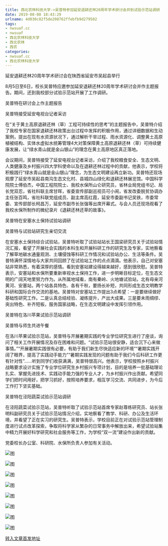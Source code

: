 ```yaml
---
title: 西北农林科技大学->吴普特参加延安退耕还林20周年学术研讨会并到试验示范站调研 | nwsuaf.cc
date: 2019-08-08 18:43:29
urlname: 4d030c82f5de208762ffebfb9d279502
tags: 
- nwsuaf.cc
- nwsuaf
- 西北农林科技大学
- 西北农林
- 西农
categories:
- nwsuaf.cc
- 西北农林科技大学
---
```



延安退耕还林20周年学术研讨会在陕西省延安市吴起县举行

8月5日至6日，校长吴普特应邀参加延安退耕还林20周年学术研讨会并作主题报告。期间，还到我校部分试验示范站开展了工作调研。

吴普特在研讨会上作主题报告

吴普特接受延安电视台记者采访

在“关于黄土高原退耕还林（草）工程可持续性的思考”的主题报告中，吴普特介绍了我校专家在国家退耕还林政策出台过程中发挥的积极作用，通过详细数据和生动案例，提出在现有水资源状况下，通过解析干旱过程、雨水资源化、调整黄土高原植被结构、实体水虚拟水统筹管理4大对策保障黄土高原退耕还林（草）可持续健康发展，让“绿水青山就是金山银山”的理念在黄土高原地区真正落地。

会议期间，吴普特接受了延安电视台记者采访，介绍了我校粮食安全、生态文明、人类健康及乡村振兴四大学科使命以及在退耕还林过程中的贡献，他表示，学校将积极践行“绿水青山就是金山银山”理念，为生态文明建设再立新功。吴普特还现场观摩了延安市吴起县南沟生态文化村、县城四山绿化和退耕还林展览馆。中国科学院院士傅伯杰，中国工程院院士、我校水保所山仑研究员，省林业局党组书记、局长党双忍，省社科联主席甘晖，省委宣传部副巡视员可小闹，省发改委脱贫协调办主任张百鸣，省社科联党组成员、副主席高红霞，延安市委副书记吴铁，市委常委、宣传部部长柯昌万，延安市副市长张强等出席开幕式。与会人员还现场观看了我校水保所制作的微纪录片《退耕还林还草的故事》。

吴普特在安塞水土保持试验站调研

吴普特与试验站研究生亲切交流

在安塞水土保持综合试验站，吴普特听取了试验站站长王国梁研究员关于试验站情况汇报，看望了开展社会实践的本科生和开展科研工作的研究生及专家，实地察看了解草地碳水通量观测、土壤侵蚀等科研工作情况和试验站办公、生活等条件。吴普特满怀深情地与大家共同回顾了在试验站工作的点点滴滴。他表示，自己对安塞站非常熟悉，有着深厚的感情。看到安塞站建设得越来越好，感到很欣慰。吴普特表示，安塞站和水保所要重新审视水土保持工作，进一步明晰目标定位，在生态文明的广阔天地里努力作为。从所属地域看，南有秦岭、火地塘试验站，北有母亲河黄河、安塞站，两个站各具特色、各有千秋，要扬长补短，共同形成生态文明教学科研和国际合作交流的基地。吴普特对安塞站工作提出3点希望：一是要继续做好基础性研究工作。二是认真总结经验、凝练提升，产出大成果。三是要未雨绸缪、突出特色、补齐短板，服务国家战略，在生态文明建设中发挥引领作用。

吴普特在洛川苹果试验示范站调研

吴普特与师生共进午餐

在洛川苹果试验示范站，吴普特与开展暑期实践的专业学位研究生进行了座谈，询问了相关工作开展情况及存在困难和问题。“试验示范站很安静，适合沉下心来做事情。”“开展暑期实践很有必要，有助于我们新生尽快适应新的环境”“暑期实践开阔了眼界，提高了实践动手能力”“暑期实践发现的问题有助于我们今后科研工作更有针对性”……听到同学们收获满满，吴普特很高兴。他表示，学校按照乡村振兴战略要求设计实施了专业学位研究生乡村振兴专项计划，目的是培养一批基础理论扎实、掌握先进技术、实践动手能力强的专业人才，为乡村振兴作出贡献。希望同学们把时间用好，把学习抓好，按照培养要求，相互学习交流、共同进步，为今后工作打下坚实基础。

吴普特在泾阳蔬菜试验示范站调研

在泾阳蔬菜试验示范站，吴普特听取了试验示范站首席专家赵尊练研究员、站长张明科副研究员关于试验示范站情况介绍，实地察看了教学、科研、办公及生活环境，并看望了正在实习的研究生。吴普特表示，学校目前正在对试验示范站管理制度进行试点改革探索，争取将科学家从繁杂的日常事务中解放出来，希望试验站集中精力开展好科学研究和社会服务等工作，为学校“双一流”建设作出新的贡献。

党委校长办公室、科研院、水保所负责人参加有关活动。



![图](https://news.nwsuaf.edu.cn/images/content/2019-08/20190808165910152609.jpg)

![图](https://news.nwsuaf.edu.cn/images/content/2019-08/20190808165806952587.jpg)

![图](https://news.nwsuaf.edu.cn/images/content/2019-08/20190808165747875470.jpg)

![图](https://news.nwsuaf.edu.cn/images/content/2019-08/20190808165720464380.jpg)

![图](https://news.nwsuaf.edu.cn/images/content/2019-08/20190808165700155231.jpg)

![图](https://news.nwsuaf.edu.cn/images/content/2019-08/20190808165635738104.jpg)

![图](https://news.nwsuaf.edu.cn/images/content/2019-08/20190808165614709074.jpg)

![图](https://news.nwsuaf.edu.cn/images/content/2019-08/20190808165454316839.jpg)

[转入文章首发地址](https://news.nwsuaf.edu.cn/xnxw/91287.htm)